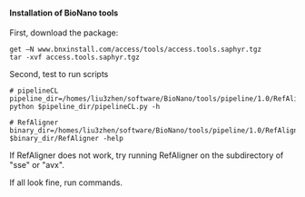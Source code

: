 #### Installation of BioNano tools

First, download the package:
```
get –N www.bnxinstall.com/access/tools/access.tools.saphyr.tgz
tar -xvf access.tools.saphyr.tgz
```

Second, test to run scripts
```
# pipelineCL
pipeline_dir=/homes/liu3zhen/software/BioNano/tools/pipeline/1.0/RefAligner/1.0
python $pipeline_dir/pipelineCL.py -h

# RefAligner
binary_dir=/homes/liu3zhen/software/BioNano/tools/pipeline/1.0/RefAligner/1.0
$binary_dir/RefAligner -help
```
If RefAligner does not work, try running RefAligner on the subdirectory of "sse" or "avx".

If all look fine, run commands.
